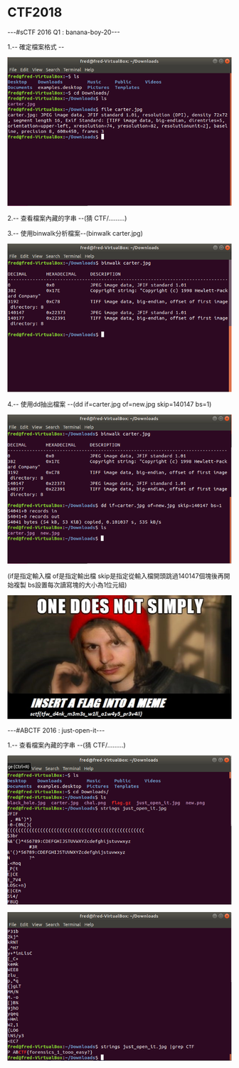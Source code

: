 # CTF2018
---#sCTF 2016 Q1 : banana-boy-20---



1.-- 確定檔案格式 --

![圖片](pic/file.png)


2.-- 查看檔案內藏的字串 --(猜 CTF/.........)



3.-- 使用binwalk分析檔案--(binwalk carter.jpg)

![圖片](pic/binwalk.png)



4.-- 使用dd抽出檔案 --(dd if=carter.jpg of=new.jpg skip=140147 bs=1)

![圖片](pic/dd.png)


(if是指定輸入檔
 of是指定輸出檔
 skip是指定從輸入檔開頭跳過140147個塊後再開始複製
 bs設置每次讀寫塊的大小為1位元組)



![圖片](pic/new.jpg)




---#ABCTF 2016 : just-open-it---

1.-- 查看檔案內藏的字串 --(猜 CTF/.........)

![圖片](pic/justopenit/strings.png)

![圖片](pic/justopenit/stringsGREP.png)

